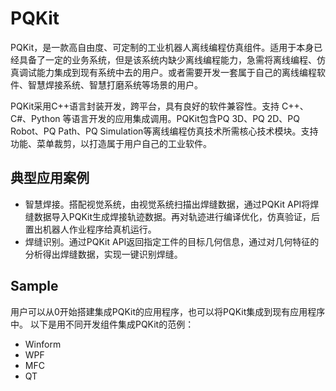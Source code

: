 # PQKit
PQKit，是一款高自由度、可定制的工业机器人离线编程仿真组件。适用于本身已经具备了一定的业务系统，但是该系统内缺少离线编程能力，急需将离线编程、仿真调试能力集成到现有系统中去的用户。或者需要开发一套属于自己的离线编程软件、智慧焊接系统、智慧打磨系统等场景的用户。

PQKit采用C++语言封装开发，跨平台，具有良好的软件兼容性。支持 C++、C#、Python 等语言开发的应用集成调用。PQKit包含PQ 3D、PQ 2D、PQ Robot、PQ Path、PQ Simulation等离线编程仿真技术所需核心技术模块。支持功能、菜单裁剪，以打造属于用户自己的工业软件。

## 典型应用案例
- 智慧焊接。搭配视觉系统，由视觉系统扫描出焊缝数据，通过PQKit API将焊缝数据导入PQKit生成焊接轨迹数据。再对轨迹进行编译优化，仿真验证，后置出机器人作业程序给真机运行。
- 焊缝识别。通过PQKit API返回指定工件的目标几何信息，通过对几何特征的分析得出焊缝数据，实现一键识别焊缝。

## Sample
用户可以从0开始搭建集成PQKit的应用程序，也可以将PQKit集成到现有应用程序中。
以下是用不同开发组件集成PQKit的范例：
- Winform
- WPF
- MFC
- QT
